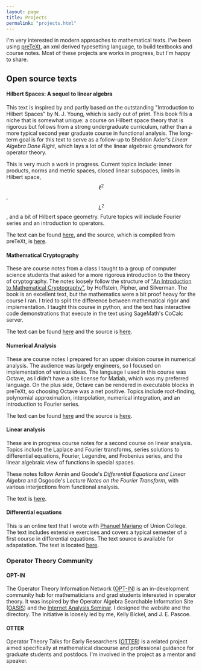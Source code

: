```yaml
---
layout: page
title: Projects
permalink: "projects.html"
---
```


I'm very interested in modern approaches to mathematical texts. I've been using [preTeXt][1], an xml derived typesetting language, to build textbooks and course notes. Most of these projects are works in progress, but I'm happy to share.

## Open source texts

#### Hilbert Spaces: A sequel to linear algebra

This text is inspired by and partly based on the outstanding "Introduction to Hilbert Spaces" by N. J. Young, which is sadly out of print. This book fills a niche that is somewhat unique: a course on Hilbert space theory that is rigorous but follows from a strong undergraduate curriculum, rather than a more typical second year graduate course in functional analysis. The long-term goal is for this text to serve as a follow-up to Sheldon Axler's _Linear Algebra Done Right_, which lays a lot of the linear algebraic groundwork for operator theory.

This is very much a work in progress. Current topics include: inner products, norms and metric spaces, closed linear subspaces, limits in Hilbert space, $$\ell^2$$, $$L^2$$, and a bit of Hilbert space geometry. Future topics will include Fourier series and an introduction to operators.

The text can be found [here][2], and the source, which is compiled from preTeXt, is [here][3].


#### Mathematical Cryptography

These are course notes from a class I taught to a group of computer science students that asked for a more rigorous introduction to the theory of cryptography. The notes loosely follow the structure of ["An Introduction to Mathematical Cryptography"][4], by Hoffstein, Pipher, and Silverman. The book is an excellent text, but the mathematics were a bit proof heavy for the course I ran. I tried to split the difference between mathematical rigor and implementation. I taught this course in python, and the text has interactive code demonstrations that execute in the text using SageMath's CoCalc server.

The text can be found [here][5] and the source is [here][6].

#### Numerical Analysis

These are course notes I prepared for an upper division course in numerical analysis. The audience was largely engineers, so I focused on implementation of various ideas. The language I used in this course was Octave, as I didn't have a site license for Matlab, which was my preferred language. On the plus side, Octave can be rendered in executable blocks in preTeXt, so choosing Octave was a net positive. Topics include root-finding, polynomial approximation, interpolation, numerical integration, and an introduction to Fourier series.

The text can be found [here][7] and the source is [here][8].

#### Linear analysis

These are in progress course notes for a second course on linear analysis. Topics include the Laplace and Fourier transforms, series solutions to differential equations, Fourier, Legendre, and Frobenius series, and the linear algebraic view of functions in special spaces.

These notes follow Annin and Goode's *Differential Equations and Linear Algebra* and Osgoode's *Lecture Notes on the Fourier Transform*, with various interjections from functional analysis.

The text is [here][13].

#### Differential equations

This is an online text that I wrote with [Phanuel Mariano][14] of Union College. The text includes extensive exercises and covers a typical semester of a first course in differential equations. The text source is available for adapatation. The text is located [here][15].

### Operator Theory Community

#### OPT-IN

The Operator Theory Information Network ([OPT-IN][12]) is an in-development community hub for mathematicians and grad students interested in operator theory. It was inspired by the Operator Algebra Searchable Information Site ([OASIS][9]) and the [Internet Analysis Seminar][10]. I designed the website and the directory. The initiative is loosely led by me, Kelly Bickel, and J. E. Pascoe.

#### OTTER

Operator Theory Talks for Early Researchers ([OTTER][11]) is a related project aimed specifically at mathematical discourse and professional guidance for graduate students and postdocs. I'm involved in the project as a mentor and speaker.

[1]:<https://pretextbook.org/>
[2]:<https://rtullydo.github.io/hilbert/hilbert.html>
[3]:<https://github.com/rtullydo/hilbert>
[4]:<https://www.math.brown.edu/~jhs/MathCryptoHome.html>
[5]:<https://rtullydo.github.io/cryptography-notes/cryptography.html>
[6]:<https://github.com/rtullydo/cryptography-notes>
[7]:<https://rtullydo.github.io/numerical-analysis-unh/minimal.html>
[8]:<https://github.com/rtullydo/numerical-analysis-unh>
[9]:<https://operatoralgebras.org/index.html>
[10]:<http://internetanalysisseminar.gatech.edu/index.html>
[11]:<https://sites.google.com/view/otter-math/home>
[12]:<https://operatortheory.org>
[13]:<https://rtullydo.github.io/linear-analysis/linanal.html>
[14]:<http://www.math.union.edu/~marianop/>
[15]:<http://www.math.union.edu/~marianop/ODEv2/frontmatter-1.html>